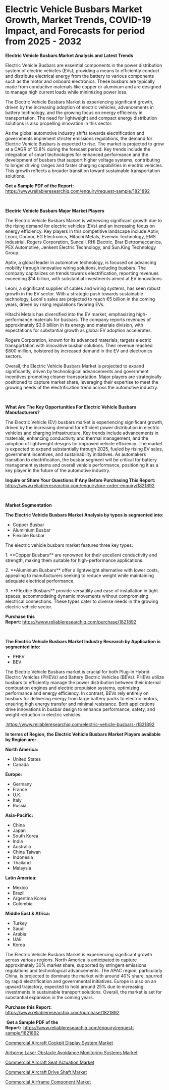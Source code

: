 <p><h1>Electric Vehicle Busbars Market Growth, Market Trends, COVID-19 Impact, and Forecasts for period from 2025 - 2032</h1></p><p><strong>Electric Vehicle Busbars Market Analysis and Latest Trends</strong></p>
<p><p>Electric Vehicle Busbars are essential components in the power distribution system of electric vehicles (EVs), providing a means to efficiently conduct and distribute electrical energy from the battery to various components such as the motor and onboard electronics. These busbars are typically made from conductive materials like copper or aluminum and are designed to manage high current loads while minimizing power loss.</p><p>The Electric Vehicle Busbars Market is experiencing significant growth, driven by the increasing adoption of electric vehicles, advancements in battery technology, and the growing focus on energy efficiency in transportation. The need for lightweight and compact energy distribution solutions is also propelling innovation in this sector. </p><p>As the global automotive industry shifts towards electrification and governments implement stricter emissions regulations, the demand for Electric Vehicle Busbars is expected to rise. The market is projected to grow at a CAGR of 13.8% during the forecast period. Key trends include the integration of smart technologies for enhanced performance and the development of busbars that support higher voltage systems, contributing to longer driving ranges and faster charging capabilities in electric vehicles. This growth reflects a broader transition toward sustainable transportation solutions.</p></p>
<p><strong>Get a Sample PDF of the Report:&nbsp;</strong> <a href="https://www.reliableresearchiq.com/enquiry/request-sample/1821892?utm_campaign=1102&utm_medium=2&utm_source=Github&utm_content=ia&utm_term=31032025&utm_id=electric-vehicle-busbars">https://www.reliableresearchiq.com/enquiry/request-sample/1821892</a></p>
<p>&nbsp;</p>
<p><strong>Electric Vehicle Busbars Major Market Players</strong></p>
<p><p>The Electric Vehicle Busbars Market is witnessing significant growth due to the rising demand for electric vehicles (EVs) and an increasing focus on energy efficiency. Key players in this competitive landscape include Aptiv, Leoni, Connor, EG Electronics, Hitachi Metals, Everwin Technology, EMS Industrial, Rogers Corporation, Suncall, RHI Electric, Brar Elettromeccanica, PEX Automotive, Jenkent Electric Technology, and Sun.King Technology Group.</p><p>Aptiv, a global leader in automotive technology, is focused on advancing mobility through innovative wiring solutions, including busbars. The company capitalizes on trends towards electrification, reporting revenues exceeding $14 billion, with substantial investments aimed at EV innovations. </p><p>Leoni, a significant supplier of cables and wiring systems, has seen robust growth in the EV sector. With a strategic push towards sustainable technology, Leoni's sales are projected to reach €5 billion in the coming years, driven by rising regulations favoring EVs.</p><p>Hitachi Metals has diversified into the EV market, emphasizing high-performance materials for busbars. The company reports revenues of approximately $3.6 billion in its energy and materials division, with expectations for substantial growth as global EV adoption accelerates.</p><p>Rogers Corporation, known for its advanced materials, targets electric transportation with innovative busbar solutions. Their revenue reached $800 million, bolstered by increased demand in the EV and electronics sectors.</p><p>Overall, the Electric Vehicle Busbars Market is projected to expand significantly, driven by technological advancements and government incentives promoting cleaner transportation. Major players are strategically positioned to capture market share, leveraging their expertise to meet the growing needs of the electrification trend across the automotive industry.</p></p>
<p>&nbsp;</p>
<p><strong>What Are The Key Opportunities For Electric Vehicle Busbars Manufacturers?</strong></p>
<p><p>The Electric Vehicle (EV) busbars market is experiencing significant growth, driven by the increasing demand for efficient power distribution in electric vehicles and charging infrastructure. Key trends include advancements in materials, enhancing conductivity and thermal management, and the adoption of lightweight designs for improved vehicle efficiency. The market is expected to expand substantially through 2025, fueled by rising EV sales, government incentives, and sustainability initiatives. As automakers transition to electrification, the busbar segment will be critical for battery management systems and overall vehicle performance, positioning it as a key player in the future of the automotive industry.</p></p>
<p><strong>Inquire or Share Your Questions If Any Before Purchasing This Report:</strong> <a href="https://www.reliableresearchiq.com/enquiry/pre-order-enquiry/1821892?utm_campaign=1102&utm_medium=2&utm_source=Github&utm_content=ia&utm_term=31032025&utm_id=electric-vehicle-busbars">https://www.reliableresearchiq.com/enquiry/pre-order-enquiry/1821892</a></p>
<p>&nbsp;</p>
<p><strong>Market Segmentation</strong></p>
<p><strong>The Electric Vehicle Busbars Market Analysis by types is segmented into:</strong></p>
<p><ul><li>Copper Busbar</li><li>Aluminium Busbar</li><li>Flexible Busbar</li></ul></p>
<p><p>The electric vehicle busbars market features three key types: </p><p>1. **Copper Busbars** are renowned for their excellent conductivity and strength, making them suitable for high-performance applications. </p><p>2. **Aluminium Busbars** offer a lightweight alternative with lower costs, appealing to manufacturers seeking to reduce weight while maintaining adequate electrical performance. </p><p>3. **Flexible Busbars** provide versatility and ease of installation in tight spaces, accommodating dynamic movements without compromising electrical connections. These types cater to diverse needs in the growing electric vehicle sector.</p></p>
<p><strong>Purchase this Report:&nbsp;</strong><a href="https://www.reliableresearchiq.com/purchase/1821892?utm_campaign=1102&utm_medium=2&utm_source=Github&utm_content=ia&utm_term=31032025&utm_id=electric-vehicle-busbars">https://www.reliableresearchiq.com/purchase/1821892</a></p>
<p>&nbsp;</p>
<p><strong>The Electric Vehicle Busbars Market Industry Research by Application is segmented into:</strong></p>
<p><ul><li>PHEV</li><li>BEV</li></ul></p>
<p><p>The Electric Vehicle Busbars market is crucial for both Plug-in Hybrid Electric Vehicles (PHEVs) and Battery Electric Vehicles (BEVs). PHEVs utilize busbars to efficiently manage the power distribution between their internal combustion engines and electric propulsion systems, optimizing performance and energy efficiency. In contrast, BEVs rely entirely on busbars for delivering energy from large battery packs to electric motors, ensuring high energy transfer and minimal resistance. Both applications drive innovations in busbar design to enhance performance, safety, and weight reduction in electric vehicles.</p></p>
<p><a href="https://www.reliableresearchiq.com/electric-vehicle-busbars-r1821892?utm_campaign=1102&utm_medium=2&utm_source=Github&utm_content=ia&utm_term=31032025&utm_id=electric-vehicle-busbars">&nbsp;https://www.reliableresearchiq.com/electric-vehicle-busbars-r1821892</a></p>
<p><strong>In terms of Region, the Electric Vehicle Busbars Market Players available by Region are:</strong></p>
<p>
    <p> <strong> North America: </strong>
        <ul>
            <li>United States</li>
            <li>Canada</li>
        </ul>
        </p> 
    <p> <strong> Europe: </strong>
        <ul>
            <li>Germany</li>
            <li>France</li>
            <li>U.K.</li>
            <li>Italy</li>
            <li>Russia</li>
        </ul>
        </p> 
    <p> <strong> Asia-Pacific: </strong>
        <ul>
            <li>China</li>
            <li>Japan</li>
            <li>South Korea</li>
            <li>India</li>
            <li>Australia</li>
            <li>China Taiwan</li>
            <li>Indonesia</li>
            <li>Thailand</li>
            <li>Malaysia</li>
        </ul>
        </p> 
    <p> <strong> Latin America: </strong>
        <ul>
            <li>Mexico</li>
            <li>Brazil</li>
            <li>Argentina Korea</li>
            <li>Colombia</li>
        </ul>
        </p> 
    <p> <strong> Middle East & Africa: </strong>
        <ul>
            <li>Turkey</li>
            <li>Saudi</li>
            <li>Arabia</li>
            <li>UAE</li>
            <li>Korea</li>
        </ul>
    </p>
    </p>
<p><p>The Electric Vehicle Busbars Market is experiencing significant growth across various regions. North America is anticipated to capture approximately 30% market share, supported by stringent emissions regulations and technological advancements. The APAC region, particularly China, is projected to dominate the market with around 40% share, spurred by rapid electrification and governmental initiatives. Europe is also on an upward trajectory, expected to hold around 25% due to increasing investments in sustainable transport solutions. Overall, the market is set for substantial expansion in the coming years.</p></p>
<p><strong>Purchase this Report: </strong><a href="https://www.reliableresearchiq.com/purchase/1821892?utm_campaign=1102&utm_medium=2&utm_source=Github&utm_content=ia&utm_term=31032025&utm_id=electric-vehicle-busbars">https://www.reliableresearchiq.com/purchase/1821892</a></p>
<p>&nbsp;<strong>Get a Sample PDF of the Report:&nbsp;&nbsp;</strong><a href="https://www.reliableresearchiq.com/enquiry/request-sample/1821892?utm_campaign=1102&utm_medium=2&utm_source=Github&utm_content=ia&utm_term=31032025&utm_id=electric-vehicle-busbars">https://www.reliableresearchiq.com/enquiry/request-sample/1821892</a></p>
<p><strong></strong></p>
<p><p><a href="https://github.com/ardgenoud/Market-Research-Report-List-1/blob/main/commercial-aircraft-cockpit-display-system-market.md?utm_campaign=1102&utm_medium=2&utm_source=Github&utm_content=ia&utm_term=31032025&utm_id=electric-vehicle-busbars">Commercial Aircraft Cockpit Display System Market</a></p><p><a href="https://github.com/airitaursela/Market-Research-Report-List-1/blob/main/airborne-laser-obstacle-avoidance-monitoring-systems-market.md?utm_campaign=1102&utm_medium=2&utm_source=Github&utm_content=ia&utm_term=31032025&utm_id=electric-vehicle-busbars">Airborne Laser Obstacle Avoidance Monitoring Systems Market</a></p><p><a href="https://github.com/cingozascard/Market-Research-Report-List-1/blob/main/commercial-aircraft-seat-actuation-market.md?utm_campaign=1102&utm_medium=2&utm_source=Github&utm_content=ia&utm_term=31032025&utm_id=electric-vehicle-busbars">Commercial Aircraft Seat Actuation Market</a></p><p><a href="https://github.com/benasjuettk3/Market-Research-Report-List-1/blob/main/commercial-aircraft-drive-shaft-market.md?utm_campaign=1102&utm_medium=2&utm_source=Github&utm_content=ia&utm_term=31032025&utm_id=electric-vehicle-busbars">Commercial Aircraft Drive Shaft Market</a></p><p><a href="https://github.com/gauldvikerm6/Market-Research-Report-List-1/blob/main/commercial-airframe-component-market.md?utm_campaign=1102&utm_medium=2&utm_source=Github&utm_content=ia&utm_term=31032025&utm_id=electric-vehicle-busbars">Commercial Airframe Component Market</a></p></p>